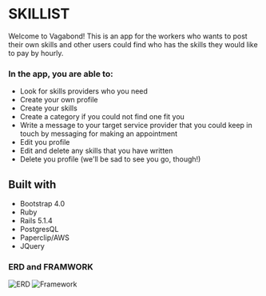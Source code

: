 # SKILLIST
Welcome to Vagabond! This is an app for the workers who wants to post their own skills and other users could find who has the skills they would like to pay by hourly.

### In the app, you are able to:
- Look for skills providers who you need
- Create your own profile 
- Create your skills
- Create a category if you could not find one fit you
- Write a message to your target service provider that you could keep in touch by messaging for making an appointment
- Edit you profile
- Edit and delete any skills that you have written
- Delete you profile (we'll be sad to see you go, though!)


## Built with
- Bootstrap 4.0
- Ruby 
- Rails 5.1.4
- PostgresQL 
- Paperclip/AWS
- JQuery


### ERD and FRAMWORK

![ERD](./app/assets/images/ERD.jpg)
![Framework](./app/assets/images/Framework.jpg)